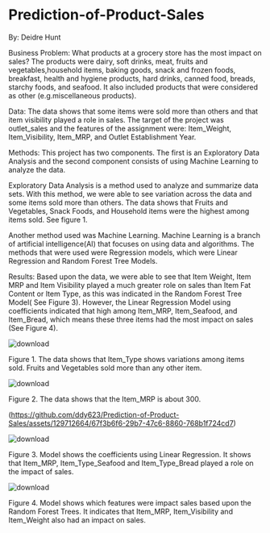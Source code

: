 # Prediction-of-Product-Sales

By: Deidre Hunt

Business Problem:
What products at a grocery store has the most impact on sales? The products were dairy, soft drinks, meat, fruits and vegetables,household items, baking goods, snack and frozen foods, breakfast, health and hygiene products, hard drinks, canned food, breads, starchy foods, and seafood. It also included products that were considered as other (e.g.miscellaneous products).

Data:
The data shows that some items were sold more than others and that item visibility played a role in sales.  The target of the project was outlet_sales and the features of the assignment were: Item_Weight, Item_Visibility, Item_MRP, and Outlet Establishment Year.  

Methods:
This project has two components. The first is an Exploratory Data Analysis and the second component consists of using Machine Learning to analyze the data.  

Exploratory Data Analysis is a method used to analyze and summarize data sets. With this method, we were able to see variation across the data and some items sold more than others.  The data shows that Fruits and Vegetables, Snack Foods, and Household items were the highest among items sold. See figure 1.

Another method used was Machine Learning. Machine Learning is a branch of artificial intelligence(AI) that focuses on using data and algorithms. The methods that were used were Regression models, which were Linear Regression and Random Forest Tree Models.  

Results:
Based upon the data, we were able to see that Item Weight, Item MRP and Item Visibility played a much greater role on sales than Item Fat Content or Item Type, as this was indicated in the Random Forest Tree Model( See Figure 3). However, the Linear Regression Model using coefficients indicated that high among Item_MRP, Item_Seafood, and Item_Bread, which means these three items had the most impact on sales (See Figure 4). 





![download](https://github.com/ddy623/Prediction-of-Product-Sales/assets/129712664/1a3bf351-0562-4e17-ba19-a4eeec5816cd)


Figure 1. The data shows that Item_Type shows variations among items sold. Fruits and Vegetables sold more than any other item.



![download](https://github.com/ddy623/Prediction-of-Product-Sales/assets/129712664/a8f7edf6-4598-4335-8f05-c32b5b23d7fd)



Figure 2. The data shows that the Item_MRP is about 300.

(https://github.com/ddy623/Prediction-of-Product-Sales/assets/129712664/67f3b6f6-29b7-47c6-8860-768b1f724cd7)



![download](https://github.com/ddy623/Prediction-of-Product-Sales/assets/129712664/0af870b4-9981-4f94-8b1b-0793af788bfc)



Figure 3. Model shows the coefficients using Linear Regression. It shows that Item_MRP, Item_Type_Seafood and Item_Type_Bread played a role on the impact of sales.

                      


![download](https://github.com/ddy623/Prediction-of-Product-Sales/assets/129712664/7a73b990-a4f2-432e-b80f-a415a5a287c0)


Figure 4. Model shows which features were impact sales based upon the Random Forest Trees.  It indicates that Item_MRP, Item_Visibility and Item_Weight also had an impact on sales.

